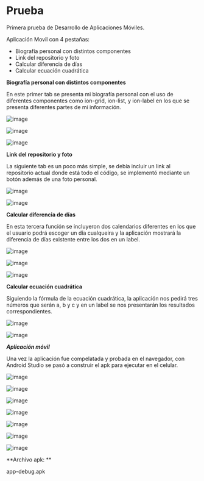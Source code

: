 # Prueba

Primera prueba de Desarrollo de Aplicaciones Móviles.

Aplicación Movil con 4 pestañas:
* Biografía personal con distintos componentes
* Link del repositorio y foto
* Calcular diferencia de días
* Calcular ecuación cuadrática

**Biografía personal con distintos componentes**

En este primer tab se presenta mi biografía personal con el uso de diferentes componentes como ion-grid, ion-list, y ion-label en los que se presenta diferentes partes de mi información.

![image](https://github.com/user-attachments/assets/25190019-67db-4591-9b44-a28e0d02b179)

![image](https://github.com/user-attachments/assets/8ad0b372-0e74-4d04-a537-63007d2d2e5a)

![image](https://github.com/user-attachments/assets/64b993a8-9215-4b4f-bd40-4a322ad1e647)

**Link del repositorio y foto**

La siguiente tab es un poco más simple, se debía incluir un link al repositorio actual donde está todo el código, se implementó mediante un botón además de una foto personal.

![image](https://github.com/user-attachments/assets/990d73a5-cdcb-4050-b630-02f9f1a93b46)

![image](https://github.com/user-attachments/assets/173e81e4-d07e-4351-bf26-737bf7d30393)

**Calcular diferencia de días**

En esta tercera función se incluyeron dos calendarios diferentes en los que el usuario podrá escoger un día cualqueira y la aplicación mostrará la diferencia de días existente entre los dos en un label.

![image](https://github.com/user-attachments/assets/84292921-157c-463e-9712-4d01b23c59eb)

![image](https://github.com/user-attachments/assets/ce16e578-d742-4cd0-9fbc-eaebb513c128)

![image](https://github.com/user-attachments/assets/7478f86b-d536-4b5e-9c49-8bc0949b50d9)


**Calcular ecuación cuadrática**

Siguiendo la fórmula de la ecuación cuadrática, la aplicación nos pedirá tres números que serán a, b y c y en un label se nos presentarán los resultados correspondientes.

![image](https://github.com/user-attachments/assets/dd970219-cb69-4dd4-9783-183396c090af)

![image](https://github.com/user-attachments/assets/aec13b36-b106-44e9-9736-5c8479f55d33)

***Aplicación móvil***

Una vez la aplicación fue compelatada y probada en el navegador, con Android Studio se pasó a construir el apk para ejecutar en el celular.

![image](https://github.com/user-attachments/assets/e5fb6551-5ca9-4ee5-9641-be852f9b40ce)

![image](https://github.com/user-attachments/assets/8551d588-4402-42ba-a9f8-6444f074f438)

![image](https://github.com/user-attachments/assets/5187886e-f9a1-4cde-ad56-ab013f4d0cb7)

![image](https://github.com/user-attachments/assets/a36065ed-1a66-4c4a-bf3d-c3da8e81d264)

![image](https://github.com/user-attachments/assets/d7e5d951-dc14-495a-9731-68184fe3c8bb)

![image](https://github.com/user-attachments/assets/93291e74-2810-4b45-a3d6-0879a6b1fbb7)

![image](https://github.com/user-attachments/assets/ebcbbbb1-62dd-4015-a04f-6b0991c909f0)


**Archivo apk: **

app-debug.apk




